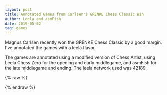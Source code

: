 ```yaml
---
layout: post
title: Annotated Games from Carlsen's GRENKE Chess Classic Win
author: Leela and asmFish
date: 2019-05-02
tag: games
---
```


Magnus Carlsen recently won the GRENKE Chess Classic by a good margin. I've annotated the games with a
leela flavor.

The games are annotated using a
modified version of Chess Artist, using Leela Chess Zero for the opening and early middlegame, and
asmFish for the late middlegame and ending. The leela network used was 42189.

<!--more-->

{% raw %}
<div class="cbreplay" data-url="/public/pgn/ann_carlsen_grenke_2019.pgn">
        </div>
{% endraw %}

